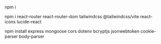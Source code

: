 

npm i

npm i react-router react-router-dom tailwindcss @tailwindcss/vite react-icons lucide-react


npm install express mongoose cors dotenv bcryptjs jsonwebtoken cookie-parser body-parser
